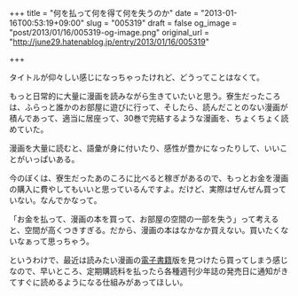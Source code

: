 +++
title = "何を払って何を得て何を失うのか"
date = "2013-01-16T00:53:19+09:00"
slug = "005319"
draft = false
og_image = "post/2013/01/16/005319-og-image.png"
original_url = "http://june29.hatenablog.jp/entry/2013/01/16/005319"

+++

<p>タイトルが仰々しい感じになっちゃったけれど、どうってことはなくて。</p>
<p>もっと日常的に大量に漫画を読みながら生きていたいと思う。寮生だったころは、ふらっと誰かのお部屋に遊びに行って、そしたら、読んだことのない漫画が積んであって、適当に居座って、30巻で完結するような漫画を、ちょくちょく読めていた。</p>
<p>漫画を大量に読むと、語彙が身に付いたり、感性が豊かになったりして、いいことがいっぱいある。</p>
<p>今のぼくは、寮生だったあのころに比べると稼ぎがあるので、もっとお金を漫画の購入に費やしてもいいと思っているんですよ。だけど、実際はぜんぜん買っていない。なんでかなって。</p>
<p>「お金を払って、漫画の本を買って、お部屋の空間の一部を失う」って考えると、空間が高くつきすぎる。だから、漫画の本はなかなか買えない。買いたくないなぁって思っちゃう。</p>
<p>というわけで、最近は読みたい漫画の<a class="keyword" href="http://d.hatena.ne.jp/keyword/%C5%C5%BB%D2%BD%F1%C0%D2">電子書籍</a>版を見つけたら買ってしまう感じなので、早いところ、定期購読料を払ったら各種週刊少年誌の発売日に通知がきてすぐに読めるようになる仕組みがあってほしい。</p>